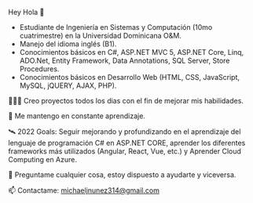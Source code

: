 Hey Hola 👋

- Estudiante de Ingeniería en Sistemas y Computación (10mo cuatrimestre) en la Universidad Dominicana O&M.
- Manejo del idioma inglés (B1).
- Conocimientos básicos en C#, ASP.NET MVC 5, ASP.NET Core, Linq, ADO.Net, Entity Framework, Data Annotations, SQL Server, Store Procedures.
- Conocimientos básicos en Desarrollo Web (HTML, CSS, JavaScript, MySQL, jQUERY, AJAX, PHP).

👨🏽‍💻 Creo proyectos todos los dias con el fin de mejorar mis habilidades.

💬 Me mantengo en constante aprendizaje.

🛰 2022 Goals: Seguir mejorando y profundizando en el aprendizaje del lenguaje de programación C# en ASP.NET CORE, aprender los diferentes frameworks más utilizados (Angular, React, Vue, etc.) y Aprender Cloud Computing en Azure.

💬 Preguntame cualquier cosa, estoy dispuesto a ayudarte y viceversa.

📫 Contactame: michaeljnunez314@gmail.com
